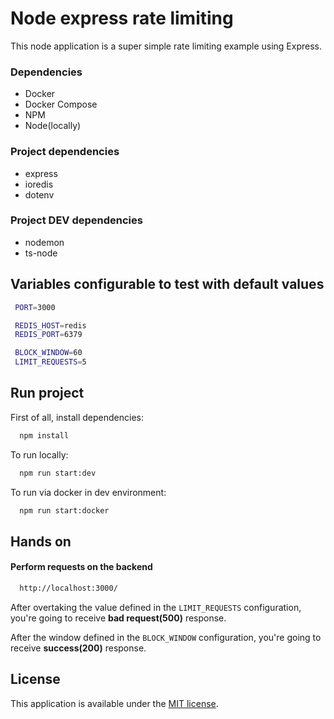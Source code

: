 # Node express rate limiting
This node application is a super simple rate limiting example using Express.

### Dependencies
* Docker
* Docker Compose
* NPM
* Node(locally)

### Project dependencies
* express
* ioredis
* dotenv

### Project DEV dependencies
* nodemon
* ts-node


## Variables configurable to test with default values

 ```bash
  PORT=3000

  REDIS_HOST=redis
  REDIS_PORT=6379

  BLOCK_WINDOW=60
  LIMIT_REQUESTS=5
```

## Run project

First of all, install dependencies:

```bash
  npm install
```

To run locally:

```bash
  npm run start:dev
```

To run via docker in dev environment:

```bash
  npm run start:docker
```

## Hands on

#### Perform requests on the backend  

```bash
  http://localhost:3000/
```

After overtaking the value defined in the `LIMIT_REQUESTS` configuration, you're going to receive **bad request(500)** response.

After the window defined in the `BLOCK_WINDOW` configuration, you're going to receive **success(200)** response.

## License

This application is available under the
[MIT license](https://opensource.org/licenses/MIT).







  
